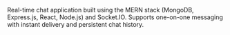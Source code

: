 Real-time chat application built using the MERN stack (MongoDB, Express.js, React, Node.js) and Socket.IO. Supports one-on-one messaging with instant delivery and persistent chat history.
